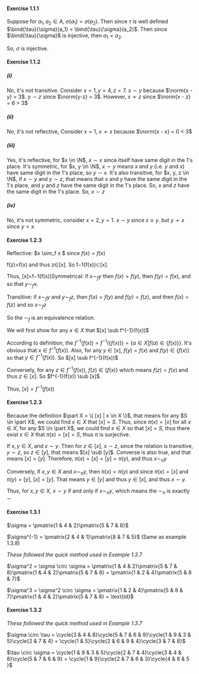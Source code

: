 $$
\newcommand\bind[2]{#1\circ#2}
\newcommand\norm[1]{||#1||}
\newcommand\part[1]{#1/\!\!\sim\,}
\newcommand\pmatrix[1]{\left(\matrix{#1}\right)}
\newcommand\cycle[1]{\pmatrix{#1}}
$$

#### Exercise 1.1.1

Suppose for $a_1, a_2 \in A$, $\sigma(a_1) = \sigma(a_2)$. Then since $\tau$ is well defined $\bind{\tau}{\sigma}(a_1) = \bind{\tau}{\sigma}(a_2)$. Then since $\bind{\tau}{\sigma}$ is injective, then $a_1 = a_2$.

So, $\sigma$ is injective.

#### Exercise 1.1.2

##### (i)

No, it's not transitive. Consider $x = 1, y = 4, z = 7$. $x \sim y$ because $\norm{x - y} = 3$. $y \sim z$ since $\norm{y-z} = 3$. However, $x \nsim z$ since $\norm{x - z} = 6 > 3$

##### (ii)

No, it's not reflective, Consider $x = 1$, $x \nsim x$ because $\norm{x - x} = 0 < 3$

##### (iii)

Yes, it's reflective, for $x \in \N$, $x \sim x$ since itself have same digit in the 1's place. It's symmetric, for $x, y \in \N$, $x \sim y$ means $x$ and $y$ (i.e. $y$ and $x$) have same digit in the 1's place, so $y \sim x$. It's also transitive, for $x, y, z \in \N$, if $x \sim y$ and $y \sim z$, that means that $x$ and $y$ have the same digit in the 1's place, and $y$ and $z$ have the same digit in the 1's place. So, $x$ and $z$ have the same digit in the 1's place. So, $x \sim z$

##### (iv)

No, it's not symmetric, consider $x = 2, y = 1$. $x \sim y$ since $x \geq y$. but $y \nsim x$ since $y < x$.

#### Exercise 1.2.3

Reflective: $x \sim_f x $ since $f(x) = f(x)$

f(z)=f(x) and thus z∈[x]. So f−1(f(x))⊂[x].

Thus, [x]=f−1(f(x))Symmetrical: if $x \sim_f y$ then $f(x) = f(y)$, then $f(y) = f(x)$, and so that $y \sim_f x$.

Transitive: if $x \sim_{f} y$ and $y \sim_f z$, then $f(x) = f(y)$ and $f(y) = f(z)$, and then $f(x) = f(z)$ and so $x \sim_f z$

So the $\sim_f$ is an equivalence relation.

We will first show for any $x \in X$ that $[x] \sub f^{-1}(f(x))$

According to definition, the $f^{-1}(f(x)) = f^{-1}(\{f(x)\})= \{a \in X | f(a) \in \{ f(x) \} \}$. It's obvious that $x \in f^{-1}(f(x))$. Also, for any $y \in [x]$, $f(y) = f(x)$ and $f(y) \in \{f(x)\}$ so that $y \in f^{-1}(f(x))$. So $[x] \sub f^{-1}(f(x))$

Conversely, for any $z \in f^{-1}(f(x))$, $f(z) \in \{f(x)\}$ which means $f(z) = f(x)$ and thus $z \in [x]$. So $f^{-1}(f(x)) \sub [x]$.

Thus, $[x] = f^{-1}(f(x))$

#### Exercise 1.2.3

Because the definition $\part X = \{ [x] | x \in X \}$, that means for any $S \in \part X$, we could find $x \in X$ that $[x] = S$. Thus, since $\pi(x) = [x]$ for all $x \in X$, for any $S \in \part X$, we could find $x \in X$ so that $[x] = S$, thus there exist $x \in X$ that $\pi(x) = [x] = S$, thus $\pi$ is surjective.

If $x, y \in X$, and $x \sim y$. Then for $z \in [x]$, $x \sim z$, since the relation is transitive, $y \sim z$, so $z \in [y]$, that means $[x] \sub [y]$. Converse is also true, and that means $[x] = [y]$. Therefore, $\pi(x) = [x] = [y] = \pi(y)$, and thus $x \sim_\pi y$

Conversely, if $x, y \in X$ and $x \sim_\pi y$, then $\pi(x) = \pi(y)$ and since $\pi(x) = [x]$ and $\pi(y) = [y]$, $[x] = [y]$. That means $y \in [y]$ and thus $y \in [x]$, and thus $x \sim y$.

Thus, for $x, y \in X$, $x \sim y$ if and only if $x \sim_\pi y$, which means the $\sim_\pi$  is exactly $\sim$

#### Exercise 1.3.1

$\sigma = \pmatrix{1 & 4 & 2}\pmatrix{5 & 7 & 8}$  

$\sigma^{-1} = \pmatrix{2 & 4 & 1}\pmatrix{8 & 7 & 5}$ (Same as example 1.3.8)

*These followed the quick method used in Example 1.3.7*

$\sigma^2 = \sigma \circ \sigma = \pmatrix{1 & 4 & 2}\pmatrix{5 & 7 & 8}\pmatrix{1 & 4 & 2}\pmatrix{5 & 7 & 8} = \pmatrix{1 & 2 & 4}\pmatrix{5 & 8 & 7}$

$\sigma^3 = \sigma^2 \circ \sigma = \pmatrix{1 & 2 & 4}\pmatrix{5 & 8 & 7}\pmatrix{1 & 4 & 2}\pmatrix{5 & 7 & 8} = \text{id}$ 

#### Exercise 1.3.2

*These followed the quick method used in Example 1.3.7*

$\sigma \circ \tau = \cycle{3 & 4 & 8}\cycle{5 & 7 & 6 & 9}\cycle{1 & 9 & 3 & 5}\cycle{2 & 7 & 4} = \cycle{1 & 5}\cycle{2 & 6 & 9 & 4}\cycle{3 & 7 & 8}$ 

$\tau \circ \sigma = \cycle{1 & 9 & 3 & 5}\cycle{2 & 7 & 4}\cycle{3 & 4 & 8}\cycle{5 & 7 & 6 & 9} = \cycle{1 & 9}\cycle{2 & 7 & 6 & 3}\cycle{4 & 8 & 5 }$

